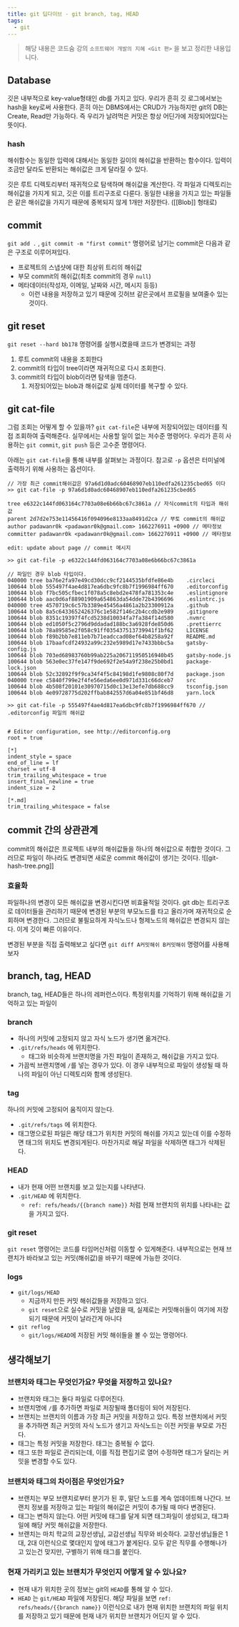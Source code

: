 ```yaml
---
title: git 딥다이브 - git branch, tag, HEAD
tags:
  - git
---
```



> 해당 내용은  코드숨 강의 `소프트웨어 개발의 지혜 <Git 편>` 을 보고 정리한 내용입니다.


## Database
깃은 내부적으로 key-value형태인 db를 가지고 있다. 우리가 흔히 깃 로그에서보는 hash을 key로써 사용한다. 흔히 아는 DBMS에서는 CRUD가 가능하지만 git의 DB는 Create, Read만 가능하다. 즉 우리가 날려먹은 커밋은 항상 어딘가에 저장되어있다는 뜻이다.

### hash
해쉬함수는 동일한 입력에 대해서는 동일한 길이의 해쉬값을 반환하는 함수이다. 입력이 조금만 달라도 반환되는 해쉬값은 크게 달라질 수 있다.

깃은 루트 디렉토리부터 재귀적으로 탐색하며 해쉬값을 계산한다. 각 파일과 디렉토리는 해쉬값을 가지게 되고, 깃은 이를 트리구조로 다룬다. 동일한 내용을 가지고 있는 파일들은 같은 해쉬값을 가지기 때문에 중복되지 않게 1개만 저장한다. ([[Blob]] 형태로)


## commit
 `git add .` ,  `git commit -m "first commit"`  명령어로 남기는 commit은 다음과 같은 구조로 이루어져있다.
-   프로젝트의 스냅샷에 대한 최상위 트리의 해쉬값
-   부모 commit의 해쉬값(최초 commit의 경우 `null`)
-   메타데이터(작성자, 이메일, 날짜와 시간, 메시지 등등)
	- 이런 내용을 저장하고 있기 때문에 깃허브 같은곳에서 프로필을 보여줄수 있는것이다.

## git reset
 `git reset --hard bb178` 명령어를 실행시켰을때 코드가 변경되는 과정
 1. 루트 commit의 내용을 조회한다
 2. commit의 타입이 tree이라면 재귀적으로 다시 조회한다.
 3. commit의 타입이 blob이라면 탐색을 멈춘다.
	 1. 저장되어있는 blob과 해쉬값로 실제 데이터를 복구할 수 있다.

## git cat-file
그럼 조회는 어떻게 할 수 있을까?
`git cat-file`은 내부에 저장되어있는 데이터를 직접 조회하여 출력해준다. 실무에서는 사용할 일이 없는 저수준 명령어다. 우리가 흔히 사용하는 `git commit`, `git push` 등은 고수준 명령어다.

아래는 `git cat-file`을 통해 내부를 살펴보는 과정이다.  참고로 `-p` 옵션은 터미널에 출력하기 위해 사용하는 옵션이다.

```
// 가장 최근 commit해쉬값은 97a6d1d0adc60468907eb110edfa261235cbed65 이다
>> git cat-file -p 97a6d1d0adc60468907eb110edfa261235cbed65

tree e6322c144fd063164c7703a08e6b66bc67c3861a // 자식commit의 타입과 해쉬값
parent 2d7d2e753e11456416f094096e8133aa8491d2ca // 부토 commit의 해쉬값
author padawanr0k <padawanr0k@gmail.com> 1662276911 +0900 // 메타정보
committer padawanr0k <padawanr0k@gmail.com> 1662276911 +0900 // 메타정보

edit: update about page // commit 메시지
```

```
>> git cat-file -p e6322c144fd063164c7703a08e6b66bc67c3861a

// 파일인 경우 blob 타입이다.
040000 tree ba76e2fa97e49cd30dcc9cf2144535bfdfe86e4b	.circleci
100644 blob 555497f4ae4d817ea6dbc9fc8b7f1996984ff670	.editorconfig
100644 blob f7bc505cfbec1f078a5c8ebd2e478fa781353c4e	.eslintignore
100644 blob aac0d6af88901909a654863da54dde72b4396696	.eslintrc.js
040000 tree 4570719c6c57b3389e45456a4861a2b23300912a	.github
100644 blob 8a5c6433652426376c1e582f146c2b4ccdb2e989	.gitignore
100644 blob 8351c19397f4fcd5238d10034fa7fa384f14d580	.nvmrc
100644 blob ed1050f5c2796d9ddadad188bc3a6928fde850d6	.prettierrc
100644 blob 78a89585e2f058c91ff035437513739941f1bf62	LICENSE
100644 blob f89b2bb7e811eb7b71eadccad08ef64b8258a92f	README.md
100644 blob 17baafcdf24932a99c232e5989d17e7433bbbc5a	gatsby-config.js
100644 blob 703ed68983760b99ab225a206711950516940b45	gatsby-node.js
100644 blob 563e0ec37fe147f9de692f2e54a9f238e25b0bd1	package-lock.json
100644 blob 52c32892f9f9ca34f4f5c84198d1fe9808c80f7d	package.json
040000 tree c5840f799e2f4fe56eda6ee0d971d331c66dceb7	src
100644 blob 4b508f20101e30970715d0c13e13efe7db688cc9	tsconfig.json
100644 blob 4e09728775d202ffbab842557d6a04e851bf46d8	yarn.lock
```

```
>> git cat-file -p 555497f4ae4d817ea6dbc9fc8b7f1996984ff670 // .editorconfig 파일의 해쉬값


# Editor configuration, see http://editorconfig.org
root = true

[*]
indent_style = space
end_of_line = lf
charset = utf-8
trim_trailing_whitespace = true
insert_final_newline = true
indent_size = 2

[*.md]
trim_trailing_whitespace = false
```


## commit 간의 상관관계
commit의 해쉬값은 프로젝트 내부의 해쉬값들을 하나의 해쉬값으로 취합한 것이다. 그러므로 파일이 하나라도 변경되면 새로운 commit 해쉬값이 생기는 것이다.
![[git-hash-tree.png]]
### 효율화
파일하나의 변경이 모든 해쉬값을 변경시킨다면 비효율적일 것이다. git db는 트리구조로 데이터들을 관리하기 때문에 변경된 부분의 부모노드를 타고 올라가며 재귀적으로 순회하며 변경한다. 그러므로 불필요하게 자식노드나 형제노드의 해쉬값은 변경되지 않는다. 이게 깃이 빠른 이유이다.

변경된 부분을 직접 출력해보고 싶다면 `git diff A커밋해쉬 B커밋해쉬` 명령어를 사용해보자


## branch, tag, HEAD
branch, tag, HEAD들은 하나의 레퍼런스이다. 특정위치를 기억하기 위해 해쉬값을 기억하고 있는 파일이

### branch
- 하나의 커밋에 고정되지 않고 자식 노드가 생기면 옮겨간다.
- `.git/refs/heads` 에 위치한다.
	-   태그와 비슷하게 브랜치명을 가진 파일이 존재하고, 해쉬값을 가지고 있다.
-   가끔씩 브랜치명에 `/`를 넣는 경우가 있다. 이 경우 내부적으로 파일이 생성될 때 하나의 파일이 아닌 디렉토리와 함께 생성된다.

### tag
하나의 커밋에 고정되어 움직이지 않는다.
-   `.git/refs/tags` 에 위치한다.
-   태그명으로된 파일은 해당 태그가 위치한 커밋의 해쉬를 가지고 있는데 이를 수정하면 태그의 위치도 변경되게된다. 마찬가지로 해달 파일을 삭제하면 태그가 삭제된다.

### HEAD
-   내가 현재 어떤 브랜치를 보고 있는지를 나타낸다.
-   `.git/HEAD` 에 위치한다.
	-   `ref: refs/heads/{{branch name}}` 처럼 현재 브랜치의 위치를 나타내는 값을 가지고 있다.

### git reset
`git reset` 명령어는 코드를 타임머신처럼 이동할 수 있게해준다. 내부적으로는 현재 브랜치가 바라보고 있는 커밋(해쉬값)을 바꾸기 때문에 가능한 것이다.

### logs
-   `git/logs/HEAD`
    -   지금까지 만든 커밋 해쉬값들을 저장하고 있다.
    -   `git reset`으로 실수로 커밋을 날렸을 때, 실제로는 커밋해쉬들이 여기에 저장되기 때문에 커밋이 날라간게 아니다
-   `git reflog`
    -   `git/logs/HEAD`에 저장된 커밋 해쉬들을 볼 수 있는 명령어다.

## 생각해보기

### **브랜치와 태그는 무엇인가요? 무엇을 저장하고 있나요?**
-   브랜치와 태그는 둘다 파일로 다루어진다.
-   브랜치명에 `/`를 추가하면 파일로 저장될때 폴더링이 되어 저장된다.
-   브랜치는 브랜치의 이름과 가장 최근 커밋을 저장하고 있다. 특정 브랜치에서 커밋을 추가하면 최근 커밋의 자식 노드가 생기고 자식노드는 이전 커밋을 부모로 가진다.
-   태그는 특정 커밋을 저장한다. 태그는 중복될 수 없다.
-   태그 또한 파일로 관리되는데, 이를 직접 편집기로 열어 수정하면 태그가 달리는 커밋을 변경할 수도 있다.

### **브랜치와 태그의 차이점은 무엇인가요?**
-   브랜치는 부모 브랜치로부터 분기가 된 후, 말단 노드를 계속 업데이트해 나간다. 브랜치 정보를 저장하고 있는 파일의 해쉬값은 커밋이 추가될 때 마다 변경된다.
-   태그는 변하지 않는다. 어떤 커밋에 태그를 달게 되면 태그파일이 생성되고, 태그파일에 해당 커밋 해쉬값을 저장한다.
-   브랜치는 마치 학교의 교장선생님, 교감선생님 직무와 비슷하다. 교장선생님들은 1대, 2대 이런식으로 몇대인지 앞에 태그가 붙게된다. 모두 같은 직무를 수행해나가고 있는건 맞지만, 구별하기 위해 태그를 붙인다.

### **현재 가리키고 있는 브랜치가 무엇인지 어떻게 알 수 있나요?**
-   현재 내가 위치한 곳의 정보는 git의 `HEAD`를 통해 알 수 있다.
-   `HEAD` 는 `git/HEAD` 파일에 저장된다. 해당 파일을 보면 `ref: refs/heads/{{branch name}}` 이런식으로 내가 현재 위치한 브랜치의 파일 위치를 저장하고 있기 때문에 현재 내가 위치한 브랜치가 어딘지 알 수 있다.